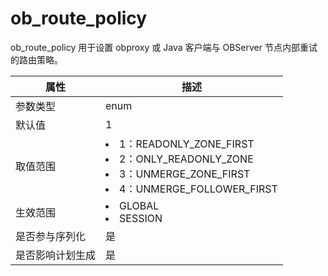 # ob_route_policy

ob_route_policy 用于设置 obproxy 或 Java 客户端与 OBServer 节点内部重试的路由策略。

|  **属性**  |                                          **描述**                                          |
|----------|----------------------------------------------------------------------------------------------------------------------------------------------------------------------------------------------------------------------------------------------------------------|
| 参数类型     | enum  |
| 默认值      | 1     |
| 取值范围     | <li> 1：READONLY_ZONE_FIRST   <li> 2：ONLY_READONLY_ZONE   <li> 3：UNMERGE_ZONE_FIRST   <li> 4：UNMERGE_FOLLOWER_FIRST    |
| 生效范围     | <li> GLOBAL   <li> SESSION                                                                     |
| 是否参与序列化  | 是     |
| 是否影响计划生成 | 是     |

